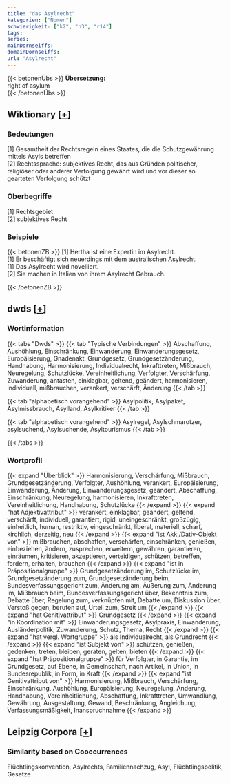 ```yaml
---
title: "das Asylrecht"
kategorien: ["Nomen"]
schwierigkeit: ["k2", "h3", "r14"]
tags:
series:
mainDornseiffs:
domainDornseiffs:
url: "Asylrecht"
---
```


{{< betonenÜbs >}}
**Übersetzung:**  
right of asylum  
{{< /betonenÜbs >}}

## Wiktionary [[+](https://de.wiktionary.org/wiki/Asylrecht)]

### Bedeutungen
[1] Gesamtheit der Rechtsregeln eines Staates, die die Schutzgewährung mittels Asyls betreffen  
[2] Rechtssprache: subjektives Recht, das aus Gründen politischer, religiöser oder anderer Verfolgung gewährt wird und vor dieser so gearteten Verfolgung schützt  

### Oberbegriffe
[1] Rechtsgebiet  
[2] subjektives Recht  

### Beispiele
{{< betonenZB >}}
[1] Hertha ist eine Expertin im Asylrecht.  
[1] Er beschäftigt sich neuerdings mit dem australischen Asylrecht.  
[1] Das Asylrecht wird novelliert.  
[2] Sie machen in Italien von ihrem Asylrecht Gebrauch.  

{{< /betonenZB >}}


## dwds [[+](https://www.dwds.de/wb/Asylrecht)]

### Wortinformation
{{< tabs "Dwds" >}}
{{< tab "Typische Verbindungen" >}}
Abschaffung, Aushöhlung, Einschränkung, Einwanderung, Einwanderungsgesetz, Europäisierung, Gnadenakt, Grundgesetz, Grundgesetzänderung, Handhabung, Harmonisierung, Individualrecht, Inkrafttreten, Mißbrauch, Neuregelung, Schutzlücke, Vereinheitlichung, Verfolgter, Verschärfung, Zuwanderung, antasten, einklagbar, geltend, geändert, harmonisieren, individuell, mißbrauchen, verankert, verschärft, Änderung
{{< /tab >}}

{{< tab "alphabetisch vorangehend" >}}
Asylpolitik, Asylpaket, Asylmissbrauch, Asylland, Asylkritiker
{{< /tab >}}

{{< tab "alphabetisch vorangehend" >}}
Asylregel, Asylschmarotzer, asylsuchend, Asylsuchende, Asyltourismus
{{< /tab >}}

{{< /tabs >}}

### Wortprofil
{{< expand "Überblick" >}} Harmonisierung, Verschärfung, Mißbrauch, Grundgesetzänderung, Verfolgter, Aushöhlung, verankert, Europäisierung, Einwanderung, Änderung, Einwanderungsgesetz, geändert, Abschaffung, Einschränkung, Neuregelung, harmonisieren, Inkrafttreten, Vereinheitlichung, Handhabung, Schutzlücke {{< /expand >}}
{{< expand "hat Adjektivattribut" >}} verankert, einklagbar, geändert, geltend, verschärft, individuell, garantiert, rigid, uneingeschränkt, großzügig, einheitlich, human, restriktiv, eingeschränkt, liberal, materiell, scharf, kirchlich, derzeitig, neu {{< /expand >}}
{{< expand "ist Akk./Dativ-Objekt von" >}} mißbrauchen, abschaffen, verschärfen, einschränken, genießen, einbeziehen, ändern, zusprechen, erweitern, gewähren, garantieren, einräumen, kritisieren, akzeptieren, verteidigen, schützen, betreffen, fordern, erhalten, brauchen {{< /expand >}}
{{< expand "ist in Präpositionalgruppe" >}} Grundgesetzänderung im, Schutzlücke im, Grundgesetzänderung zum, Grundgesetzänderung beim, Bundesverfassungsgericht zum, Änderung am, Äußerung zum, Änderung im, Mißbrauch beim, Bundesverfassungsgericht über, Bekenntnis zum, Debatte über, Regelung zum, verknüpfen mit, Debatte um, Diskussion über, Verstoß gegen, berufen auf, Urteil zum, Streit um {{< /expand >}}
{{< expand "hat Genitivattribut" >}} Grundgesetz {{< /expand >}}
{{< expand "in Koordination mit" >}} Einwanderungsgesetz, Asylpraxis, Einwanderung, Ausländerpolitik, Zuwanderung, Schutz, Thema, Recht {{< /expand >}}
{{< expand "hat vergl. Wortgruppe" >}} als Individualrecht, als Grundrecht {{< /expand >}}
{{< expand "ist Subjekt von" >}} schützen, genießen, gedenken, treten, bleiben, geraten, gelten, bieten {{< /expand >}}
{{< expand "hat Präpositionalgruppe" >}} für Verfolgter, in Garantie, im Grundgesetz, auf Ebene, in Gemeinschaft, nach Artikel, in Union, in Bundesrepublik, in Form, in Kraft {{< /expand >}}
{{< expand "ist Genitivattribut von" >}} Harmonisierung, Mißbrauch, Verschärfung, Einschränkung, Aushöhlung, Europäisierung, Neuregelung, Änderung, Handhabung, Vereinheitlichung, Abschaffung, Inkrafttreten, Umwandlung, Gewährung, Ausgestaltung, Gewand, Beschränkung, Angleichung, Verfassungsmäßigkeit, Inanspruchnahme {{< /expand >}}

## Leipzig Corpora [[+](https://corpora.uni-leipzig.de/en/res?word=Asylrecht&corpusId=deu_newscrawl-public_2018)]


### Similarity based on Cooccurrences
Flüchtlingskonvention, Asylrechts, Familiennachzug, Asyl, Flüchtlingspolitik, Gesetze

